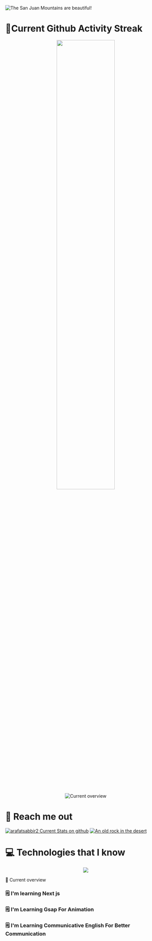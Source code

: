 ![The San Juan Mountains are beautiful!](https://i.ibb.co/jyqrLTG/coming-soon-3.png "San Juan Mountains")

# 🧨Current Github Activity Streak

<p align="center">
  <img width="60%" src="https://github-readme-streak-stats.herokuapp.com?user=arafatshabbir2&theme=github-dark&hide_border=true)](https://git.io/streak-stats" />
</p>

<div align="center">

![Current overview](http://github-profile-summary-cards.vercel.app/api/cards/profile-details?username=arafatshabbir2&theme=github_dark)

</div>


# 🔎 Reach me out

[![arafatsabbir2 Current Stats on github](https://i.ibb.co/S7R1Z4t/icons8-linkedin-128-1.png "arafatsabbir2 Current Stats on github")](https://www.linkedin.com/in/arafat-sabbir/)
[![An old rock in the desert](https://i.ibb.co/QPJZHyb/icons8-twitterx-128.png "Shiprock, New Mexico by Beau Rogers")](https://twitter.com/arafatshabbir8)

# 💻 Technologies that I know

<p align="center">
  <a href="https://www.linkedin.com/in/arafat-sabbir/">
    <img src="https://skillicons.dev/icons?i=html,css,js,tailwind,react,mongodb,express,firebase" />
  </a>
</p

# 👀 Current overview

### 🗒 I'm learning Next js

### 🗒 I'm Learning Gsap For Animation

### 🗒 I'm Learning Communicative English For Better Communication

>
